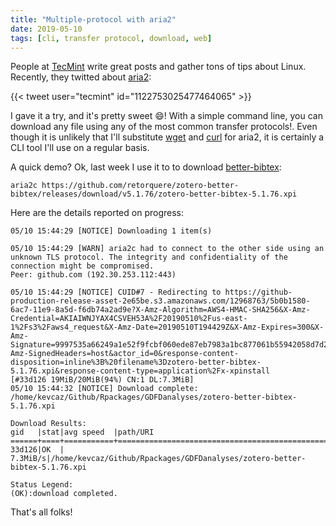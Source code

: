 ```yaml
---
title: "Multiple-protocol with aria2"
date: 2019-05-10
tags: [cli, transfer protocol, download, web]
---
```


People at [TecMint](https://www.tecmint.com/) write great posts and gather tons of tips about Linux. Recently, they twitted about [aria2](https://aria2.github.io/):


{{< tweet user="tecmint" id="1122753025477464065" >}}

I gave it a try, and it's pretty sweet :smile:! With a simple command line, you can download any file using any of the most common transfer protocols!. Even though it is unlikely that I'll substitute [wget](https://www.gnu.org/software/wget/) and [curl](https://curl.haxx.se/) for aria2, it is certainly a CLI tool I'll use on a regular basis.

A quick demo? Ok, last week I use it to to download [better-bibtex](https://github.com/retorquere/zotero-better-bibtex/releases/):

```shell
aria2c https://github.com/retorquere/zotero-better-bibtex/releases/download/v5.1.76/zotero-better-bibtex-5.1.76.xpi
```

Here are the details reported on progress:


```shell
05/10 15:44:29 [NOTICE] Downloading 1 item(s)

05/10 15:44:29 [WARN] aria2c had to connect to the other side using an unknown TLS protocol. The integrity and confidentiality of the connection might be compromised.
Peer: github.com (192.30.253.112:443)

05/10 15:44:29 [NOTICE] CUID#7 - Redirecting to https://github-production-release-asset-2e65be.s3.amazonaws.com/12968763/5b0b1580-6ac7-11e9-8a5d-f6db74a2ad9e?X-Amz-Algorithm=AWS4-HMAC-SHA256&X-Amz-Credential=AKIAIWNJYAX4CSVEH53A%2F20190510%2Fus-east-1%2Fs3%2Faws4_request&X-Amz-Date=20190510T194429Z&X-Amz-Expires=300&X-Amz-Signature=9997535a66249a1e52f9fcbf060ede87eb7983a1bc877061b55942058d7d24e4&X-Amz-SignedHeaders=host&actor_id=0&response-content-disposition=inline%3B%20filename%3Dzotero-better-bibtex-5.1.76.xpi&response-content-type=application%2Fx-xpinstall
[#33d126 19MiB/20MiB(94%) CN:1 DL:7.3MiB]                                                               
05/10 15:44:32 [NOTICE] Download complete: /home/kevcaz/Github/Rpackages/GDFDanalyses/zotero-better-bibtex-5.1.76.xpi

Download Results:
gid   |stat|avg speed  |path/URI
======+====+===========+=======================================================
33d126|OK  |   7.3MiB/s|/home/kevcaz/Github/Rpackages/GDFDanalyses/zotero-better-bibtex-5.1.76.xpi

Status Legend:
(OK):download completed.
```

That's all folks! 
